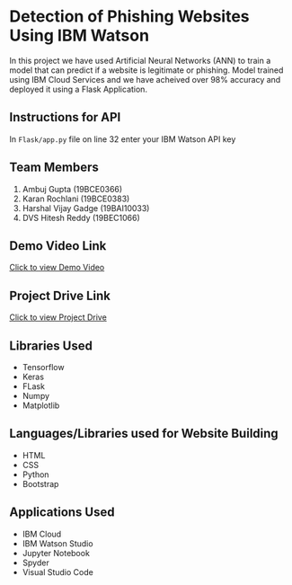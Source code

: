 # Detection of Phishing Websites Using IBM Watson
In this project we have used Artificial Neural Networks (ANN) to train a model that can predict if a website is legitimate or phishing. Model trained using IBM Cloud Services and we have acheived over 98% accuracy and deployed it using a Flask Application.

## Instructions for API
In `Flask/app.py` file on line 32 enter your IBM Watson API key

## Team Members
1. Ambuj Gupta (19BCE0366)
2. Karan Rochlani (19BCE0383)
3. Harshal Vijay Gadge (19BAI10033)
4. DVS Hitesh Reddy (19BEC1066)

## Demo Video Link
[Click to view Demo Video](https://drive.google.com/drive/folders/1gvNv9PHCTtM-xn4Zj05oNgZOS9dCNnkJ?usp=sharing)

## Project Drive Link
[Click to view Project Drive](https://drive.google.com/drive/folders/1PFQBYgnNgl9VfmS8vbrZi9v3yGYgmDDr)

## Libraries Used
- Tensorflow
- Keras
- FLask
- Numpy
- Matplotlib

## Languages/Libraries used for Website Building
- HTML
- CSS
- Python
- Bootstrap

## Applications Used
- IBM Cloud
- IBM Watson Studio
- Jupyter Notebook
- Spyder
- Visual Studio Code
